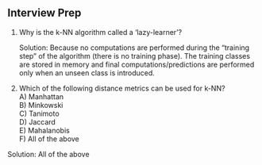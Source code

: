 ## Interview Prep

1. Why is the k-NN algorithm called a ‘lazy-learner’?

    Solution: Because no computations are performed during the “training step” of the algorithm (there is no training phase). The training classes are stored in memory and final computations/predictions are performed only when an unseen class is introduced. 

2. Which of the following distance metrics can be used for k-NN?  
    A) Manhattan  
    B) Minkowski  
    C) Tanimoto  
    D) Jaccard  
    E) Mahalanobis  
    F) All of the above  
    
Solution: All of the above